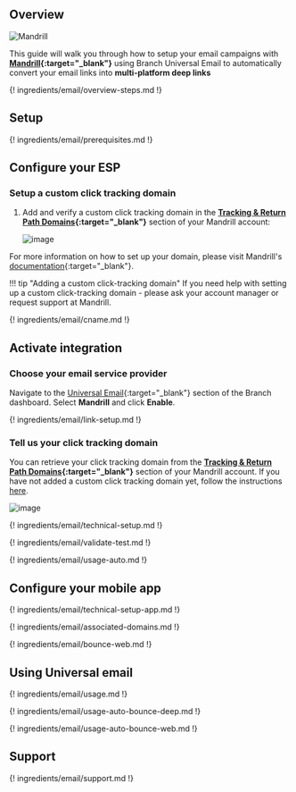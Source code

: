 ## Overview

![Mandrill](/_assets/img/pages/email/mandrill/mandrill.png)

This guide will walk you through how to setup your email campaigns with **[Mandrill](https://www.mandrill.com/){:target="\_blank"}** using Branch Universal Email to automatically convert your email links into **multi-platform deep links**

{! ingredients/email/overview-steps.md !}

## Setup

{! ingredients/email/prerequisites.md !}

## Configure your ESP

### Setup a custom click tracking domain

1. Add and verify a custom click tracking domain in the **[Tracking & Return Path Domains](https://mandrillapp.com/settings/tracking-domains){:target="\_blank"}** section of your Mandrill account:

    ![image](/_assets/img/pages/email/mandrill/create-domain.png)

For more information on how to set up your domain, please visit Mandrill's [documentation](https://mandrill.zendesk.com/hc/en-us/articles/205582387-How-to-Set-up-Sending-Domains){:target="\_blank"}.

!!! tip "Adding a custom click-tracking domain"
    If you need help with setting up a custom click-tracking domain - please ask your account manager or request support at Mandrill.

{! ingredients/email/cname.md !}

## Activate integration

### Choose your email service provider

Navigate to the [Universal Email](https://dashboard.branch.io/email){:target="\_blank"} section of the Branch dashboard. Select **Mandrill** and click **Enable**.

{! ingredients/email/link-setup.md !}

### Tell us your click tracking domain

You can retrieve your click tracking domain from the **[Tracking & Return Path Domains](https://mandrillapp.com/settings/tracking-domains){:target="\_blank"}** section of your Mandrill account. If you have not added a custom click tracking domain yet, follow the instructions [here](#setup-a-custom-click-tracking-domain).

![image](/_assets/img/pages/email/mandrill/setup-config.png)

{! ingredients/email/technical-setup.md !}

{! ingredients/email/validate-test.md !}

{! ingredients/email/usage-auto.md !}

## Configure your mobile app

{! ingredients/email/technical-setup-app.md !}

{! ingredients/email/associated-domains.md !}

{! ingredients/email/bounce-web.md !}

## Using Universal email

{! ingredients/email/usage.md !}

{! ingredients/email/usage-auto-bounce-deep.md !}

{! ingredients/email/usage-auto-bounce-web.md !}

## Support

{! ingredients/email/support.md !}
